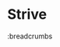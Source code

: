 # Strive

:breadcrumbs

[//]: # (TODO: Would be an expansion on a todo app, with an emphasis on longer term goals. A goal could have smaller objectives, each of those could have a checklist... date targets could be set, some goals/objectives could be listed as blockers or prerequisites for others.)

[//]: # (The name Strive came to me first, the Conquer, then Conker in case those were taken. But I do like the name Conker a lot - it doesn't really explain what the app is, but neither does Idle, Toodles or Oggi and it's a fun name.)

[//]: # (Strive already exists as a "Group Fitness App" and as a "Employee Experience App".)

[//]: # (Conquer already exists as a local sports app for finding games/clubs.)

[//]: # (Conker already exists as a AI powered quiz app.)

[//]: # (My app would fit a different domain than any of these, so technically the use of any name should be fine. But Conker was on Skark Tank and has a lot of momentum - of the three names, it's the most confusing and the most likely to be confused.)

[//]: # (Suggest a name like: Strive - Goal Tracker)
